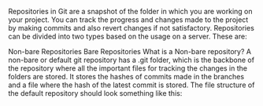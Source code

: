 Repositories in Git are a snapshot of the folder in which you are working on your project. You can track the progress and changes made to the project by making commits and also revert changes if not satisfactory.
Repositories can be divided into two types based on the usage on a server. These are:

Non-bare Repositories
Bare Repositories
What is a Non-bare repository?
A non-bare or default git repository has a .git folder, which is the backbone of the repository where all the important files for tracking the changes in the folders are stored. It stores the hashes of commits made in the branches and a file where the hash of the latest commit is stored.
The file structure of the default repository should look something like this:

